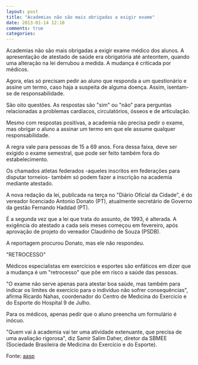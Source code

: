 ```yaml
---
layout: post
title: "Academias não são mais obrigadas a exigir exame"
date: 2013-01-14 12:10
comments: true
categories: 
---
```

Academias não são mais obrigadas a exigir exame médico dos alunos. A apresentação de atestado de saúde era obrigatória até anteontem, quando uma alteração na lei derrubou a medida. A mudança é criticada por médicos. 

Agora, elas só precisam pedir ao aluno que responda a um questionário e assine um termo, caso haja a suspeita de alguma doença. Assim, isentam-se de responsabilidade.

São oito questões. As respostas são "sim" ou "não" para perguntas relacionadas a problemas cardíacos, circulatórios, ósseos e de articulação. 

Mesmo com respostas positivas, a academia não precisa pedir o exame, mas obrigar o aluno a assinar um termo em que ele assume qualquer responsabilidade. 

A regra vale para pessoas de 15 a 69 anos. Fora dessa faixa, deve ser exigido o exame semestral, que pode ser feito também fora do estabelecimento. 

Os chamados atletas federados -aqueles inscritos em federações para disputar torneios- também só podem fazer a inscrição na academia mediante atestado. 

A nova redação da lei, publicada na terça no "Diário Oficial da Cidade", é do vereador licenciado Antonio Donato (PT), atualmente secretário de Governo da gestão Fernando Haddad (PT). 

É a segunda vez que a lei que trata do assunto, de 1993, é alterada. A exigência do atestado a cada seis meses começou em fevereiro, após aprovação de projeto do vereador Claudinho de Souza (PSDB). 

A reportagem procurou Donato, mas ele não respondeu. 

"RETROCESSO" 

Médicos especialistas em exercícios e esportes são enfáticos em dizer que a mudança é um "retrocesso" que põe em risco a saúde das pessoas. 

"O exame não serve apenas para atestar boa saúde, mas também para indicar os limites de exercício para o indivíduo não sofrer consequências", afirma Ricardo Nahas, coordenador do Centro de Medicina do Exercício e do Esporte do Hospital 9 de Julho. 

Para os médicos, apenas pedir que o aluno preencha um formulário é inócuo. 

"Quem vai à academia vai ter uma atividade extenuante, que precisa de uma avaliação rigorosa", diz Samir Salim Daher, diretor da SBMEE (Sociedade Brasileira de Medicina do Exercício e do Esporte).

Fonte: [aasp](http://www.aasp.org.br/aasp/imprensa/clipping/cli_noticia.asp?idnot=13624)